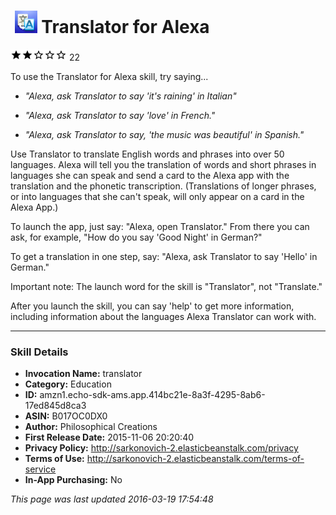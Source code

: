 # &nbsp;<img src="app_icon" alt="Translator for Alexa icon" width="36"> Translator for Alexa
![2 stars](../../../images/ic_star_black_18dp_1x.png)![2 stars](../../../images/ic_star_black_18dp_1x.png)![2 stars](../../../images/ic_star_border_black_18dp_1x.png)![2 stars](../../../images/ic_star_border_black_18dp_1x.png)![2 stars](../../../images/ic_star_border_black_18dp_1x.png) 22

To use the Translator for Alexa skill, try saying...

* *"Alexa, ask Translator to say  'it's raining' in Italian"*

* *"Alexa, ask Translator to say 'love' in French."*

* *"Alexa, ask Translator to say, 'the music was beautiful' in Spanish."*

Use Translator to translate English words and phrases into over 50 languages. Alexa will tell you the translation of words and short phrases in languages she can speak and send a card to the Alexa app with the translation and the phonetic transcription.  (Translations of longer phrases, or into languages that she can't speak, will only appear on a card in the Alexa App.)

To launch the app, just say:  "Alexa, open Translator." From there you can ask, for example, "How do you say 'Good Night' in German?"

To get a translation in one step, say:  "Alexa, ask Translator to say 'Hello' in German."

Important note: The launch word for the skill is "Translator", not "Translate."

After you launch the skill, you can say 'help' to get more information, including information about the languages Alexa Translator can work with.

***

### Skill Details

* **Invocation Name:** translator
* **Category:** Education
* **ID:** amzn1.echo-sdk-ams.app.414bc21e-8a3f-4295-8ab6-17ed845d8ca3
* **ASIN:** B017OC0DX0
* **Author:** Philosophical Creations
* **First Release Date:** 2015-11-06 20:20:40
* **Privacy Policy:** http://sarkonovich-2.elasticbeanstalk.com/privacy
* **Terms of Use:** http://sarkonovich-2.elasticbeanstalk.com/terms-of-service
* **In-App Purchasing:** No

*This page was last updated 2016-03-19 17:54:48*
